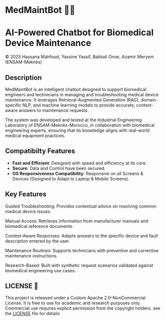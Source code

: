 # MedMaintBot 🏥🤖

# AI-Powered Chatbot for Biomedical Device Maintenance
© 2025 Hassana Mahfoud, Yassine Yassif, Bakkali Omar, Azamir Meryem (ENSAM-Meknès)

##  Description
MedMaintBot is an intelligent chatbot designed to support biomedical engineers and technicians in managing and troubleshooting medical device maintenance.
It leverages Retrieval-Augmented Generation (RAG), domain-specific NLP, and machine learning models to provide accurate, context-aware answers to maintenance requests.

The system was developed and tested at the Industrial Engineering Laboratory of ENSAM-Meknès-Morocco, in collaboration with biomedical engineering experts, ensuring that its knowledge aligns with real-world medical equipment practices.

## Compatibilty Features

- **Fast and Efficient**: Designed with speed and efficiency at its core. 
- **Secure**: Data and Control have been secured.
- **OS Responsiveness Compatibility**: Responsive on all Screens & Devices (Designed to Adapt to Laptop & Mobile Screens).
  
## Key Features

Guided Troubleshooting: Provides contextual advice on resolving common medical device issues.

Manual Access: Retrieves information from manufacturer manuals and biomedical reference documents.

Context-Aware Responses: Adapts answers to the specific device and fault description entered by the user.

Maintenance Routines: Supports technicians with preventive and corrective maintenance instructions.

Research-Based: Built with synthetic request scenarios validated against biomedical engineering use cases.

## LICENSE 📄
This project is released under a Custom Apache 2.0–NonCommercial License.
It is free to use for academic and research purposes only.
Commercial use requires explicit permission from the copyright holders.
see the [LICENSE](LICENSE) file for details
